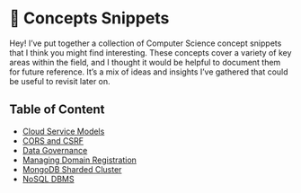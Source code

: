 # 📓 Concepts Snippets

Hey! I’ve put together a collection of Computer Science concept snippets that I think you might find interesting. These
concepts cover a variety of key areas within the field, and I thought it would be helpful to document them for future 
reference. It’s a mix of ideas and insights I’ve gathered that could be useful to revisit later on.

## Table of Content

- [Cloud Service Models](./cloud-service-models/cloud-service-models.md)
- [CORS and CSRF](./cors-and-csrf/cors-and-csrf.md)
- [Data Governance](./data-governance/data-governance.md)
- [Managing Domain Registration](./managing-domain-registration/managing-domain-registration.md)
- [MongoDB Sharded Cluster](./mongodb-sharded-cluster/mongodb-sharded-cluster.md)
- [NoSQL DBMS](./nosql-dbms/nosql-dbms.md)
